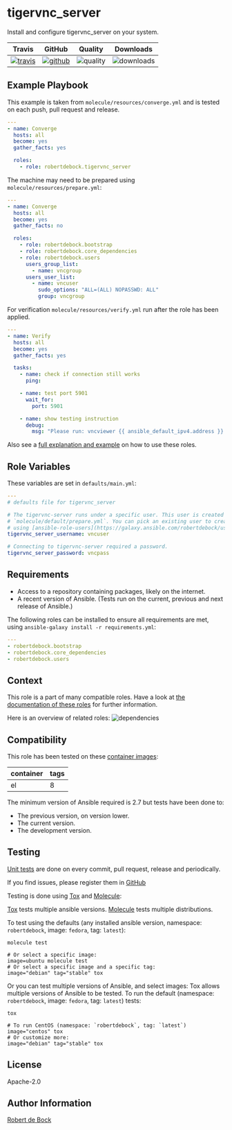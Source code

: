tigervnc_server
=========

Install and configure tigervnc_server on your system.

|Travis|GitHub|Quality|Downloads|
|------|------|-------|---------|
|[![travis](https://travis-ci.org/robertdebock/ansible-role-tigervnc_server.svg?branch=master)](https://travis-ci.org/robertdebock/ansible-role-tigervnc_server)|[![github](https://github.com/robertdebock/ansible-role-tigervnc_server/workflows/Ansible%20Molecule/badge.svg)](https://github.com/robertdebock/ansible-role-tigervnc_server/actions)|![quality](https://img.shields.io/ansible/quality/46853)|![downloads](https://img.shields.io/ansible/role/d/46853)|

Example Playbook
----------------

This example is taken from `molecule/resources/converge.yml` and is tested on each push, pull request and release.
```yaml
---
- name: Converge
  hosts: all
  become: yes
  gather_facts: yes

  roles:
    - role: robertdebock.tigervnc_server
```

The machine may need to be prepared using `molecule/resources/prepare.yml`:
```yaml
---
- name: Converge
  hosts: all
  become: yes
  gather_facts: no

  roles:
    - role: robertdebock.bootstrap
    - role: robertdebock.core_dependencies
    - role: robertdebock.users
      users_group_list:
        - name: vncgroup
      users_user_list:
        - name: vncuser
          sudo_options: "ALL=(ALL) NOPASSWD: ALL"
          group: vncgroup
```

For verification `molecule/resources/verify.yml` run after the role has been applied.
```yaml
---
- name: Verify
  hosts: all
  become: yes
  gather_facts: yes

  tasks:
    - name: check if connection still works
      ping:

    - name: test port 5901
      wait_for:
        port: 5901

    - name: show testing instruction
      debug:
        msg: "Please run: vncviewer {{ ansible_default_ipv4.address }}:5901"
```

Also see a [full explanation and example](https://robertdebock.nl/how-to-use-these-roles.html) on how to use these roles.

Role Variables
--------------

These variables are set in `defaults/main.yml`:
```yaml
---
# defaults file for tigervnc_server

# The tigervnc-server runs under a specific user. This user is created in
# `molecule/default/prepare.yml`. You can pick an existing user to create one
# using [ansible-role-users](https://galaxy.ansible.com/robertdebock/users)
tigervnc_server_username: vncuser

# Connecting to tigervnc-server required a password.
tigervnc_server_password: vncpass
```

Requirements
------------

- Access to a repository containing packages, likely on the internet.
- A recent version of Ansible. (Tests run on the current, previous and next release of Ansible.)

The following roles can be installed to ensure all requirements are met, using `ansible-galaxy install -r requirements.yml`:

```yaml
---
- robertdebock.bootstrap
- robertdebock.core_dependencies
- robertdebock.users

```

Context
-------

This role is a part of many compatible roles. Have a look at [the documentation of these roles](https://robertdebock.nl/) for further information.

Here is an overview of related roles:
![dependencies](https://raw.githubusercontent.com/robertdebock/drawings/artifacts/tigervnc_server.png "Dependency")


Compatibility
-------------

This role has been tested on these [container images](https://hub.docker.com/):

|container|tags|
|---------|----|
|el|8|

The minimum version of Ansible required is 2.7 but tests have been done to:

- The previous version, on version lower.
- The current version.
- The development version.



Testing
-------

[Unit tests](https://travis-ci.org/robertdebock/ansible-role-tigervnc_server) are done on every commit, pull request, release and periodically.

If you find issues, please register them in [GitHub](https://github.com/robertdebock/ansible-role-tigervnc_server/issues)

Testing is done using [Tox](https://tox.readthedocs.io/en/latest/) and [Molecule](https://github.com/ansible/molecule):

[Tox](https://tox.readthedocs.io/en/latest/) tests multiple ansible versions.
[Molecule](https://github.com/ansible/molecule) tests multiple distributions.

To test using the defaults (any installed ansible version, namespace: `robertdebock`, image: `fedora`, tag: `latest`):

```
molecule test

# Or select a specific image:
image=ubuntu molecule test
# Or select a specific image and a specific tag:
image="debian" tag="stable" tox
```

Or you can test multiple versions of Ansible, and select images:
Tox allows multiple versions of Ansible to be tested. To run the default (namespace: `robertdebock`, image: `fedora`, tag: `latest`) tests:

```
tox

# To run CentOS (namespace: `robertdebock`, tag: `latest`)
image="centos" tox
# Or customize more:
image="debian" tag="stable" tox
```

License
-------

Apache-2.0


Author Information
------------------

[Robert de Bock](https://robertdebock.nl/)
